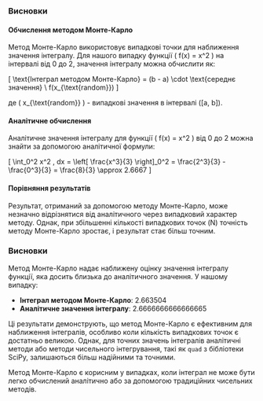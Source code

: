 ### Висновки

#### Обчислення методом Монте-Карло

Метод Монте-Карло використовує випадкові точки для наближення значення інтегралу. Для нашого випадку функції \( f(x) = x^2 \) на інтервалі від 0 до 2, значення інтегралу можна обчислити як:

\[ \text{Інтеграл методом Монте-Карло} = (b - a) \cdot \text{середнє значення} \ f(x_{\text{random}}) \]

де \( x_{\text{random}} \) - випадкові значення в інтервалі \([a, b]\).

#### Аналітичне обчислення

Аналітичне значення інтегралу для функції \( f(x) = x^2 \) від 0 до 2 можна знайти за допомогою аналітичної формули:

\[ \int_0^2 x^2 \, dx = \left[ \frac{x^3}{3} \right]_0^2 = \frac{2^3}{3} - \frac{0^3}{3} = \frac{8}{3} \approx 2.6667 \]

#### Порівняння результатів

Результат, отриманий за допомогою методу Монте-Карло, може незначно відрізнятися від аналітичного через випадковий характер методу. Однак, при збільшенні кількості випадкових точок (N) точність методу Монте-Карло зростає, і результат стає більш точним.


### Висновки

Метод Монте-Карло надає наближену оцінку значення інтегралу функції, яка досить близька до аналітичного значення. У нашому випадку:

- **Інтеграл методом Монте-Карло**: 2.663504
- **Аналітичне значення інтегралу**: 2.6666666666666665

Ці результати демонструють, що метод Монте-Карло є ефективним для наближення інтегралів, особливо коли кількість випадкових точок є достатньо великою. Однак, для точних значень інтегралів аналітичні методи або методи чисельного інтегрування, такі як `quad` з бібліотеки SciPy, залишаються більш надійними та точними.

Метод Монте-Карло є корисним у випадках, коли інтеграл не може бути легко обчислений аналітично або за допомогою традиційних чисельних методів.